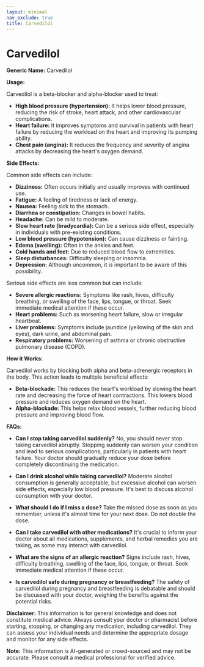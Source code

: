 ```yaml
---
layout: minimal
nav_exclude: true
title: Carvedilol
---
```


# Carvedilol

**Generic Name:** Carvedilol

**Usage:**

Carvedilol is a beta-blocker and alpha-blocker used to treat:

* **High blood pressure (hypertension):**  It helps lower blood pressure, reducing the risk of stroke, heart attack, and other cardiovascular complications.
* **Heart failure:** It improves symptoms and survival in patients with heart failure by reducing the workload on the heart and improving its pumping ability.
* **Chest pain (angina):** It reduces the frequency and severity of angina attacks by decreasing the heart's oxygen demand.


**Side Effects:**

Common side effects can include:

* **Dizziness:** Often occurs initially and usually improves with continued use.
* **Fatigue:**  A feeling of tiredness or lack of energy.
* **Nausea:** Feeling sick to the stomach.
* **Diarrhea or constipation:** Changes in bowel habits.
* **Headache:**  Can be mild to moderate.
* **Slow heart rate (bradycardia):**  Can be a serious side effect, especially in individuals with pre-existing conditions.
* **Low blood pressure (hypotension):** Can cause dizziness or fainting.
* **Edema (swelling):**  Often in the ankles and feet.
* **Cold hands and feet:** Due to reduced blood flow to extremities.
* **Sleep disturbances:**  Difficulty sleeping or insomnia.
* **Depression:** Although uncommon, it is important to be aware of this possibility.

Serious side effects are less common but can include:

* **Severe allergic reactions:**  Symptoms like rash, hives, difficulty breathing, or swelling of the face, lips, tongue, or throat.  Seek immediate medical attention if these occur.
* **Heart problems:**  Such as worsening heart failure, slow or irregular heartbeat.
* **Liver problems:**  Symptoms include jaundice (yellowing of the skin and eyes), dark urine, and abdominal pain.
* **Respiratory problems:**  Worsening of asthma or chronic obstructive pulmonary disease (COPD).


**How it Works:**

Carvedilol works by blocking both alpha and beta-adrenergic receptors in the body.  This action leads to multiple beneficial effects:

* **Beta-blockade:** This reduces the heart's workload by slowing the heart rate and decreasing the force of heart contractions.  This lowers blood pressure and reduces oxygen demand on the heart.
* **Alpha-blockade:** This helps relax blood vessels, further reducing blood pressure and improving blood flow.


**FAQs:**

* **Can I stop taking carvedilol suddenly?** No, you should never stop taking carvedilol abruptly.  Stopping suddenly can worsen your condition and lead to serious complications, particularly in patients with heart failure.  Your doctor should gradually reduce your dose before completely discontinuing the medication.

* **Can I drink alcohol while taking carvedilol?**  Moderate alcohol consumption is generally acceptable, but excessive alcohol can worsen side effects, especially low blood pressure. It's best to discuss alcohol consumption with your doctor.

* **What should I do if I miss a dose?** Take the missed dose as soon as you remember, unless it's almost time for your next dose.  Do not double the dose.

* **Can I take carvedilol with other medications?**  It's crucial to inform your doctor about all medications, supplements, and herbal remedies you are taking, as some may interact with carvedilol.

* **What are the signs of an allergic reaction?** Signs include rash, hives, difficulty breathing, swelling of the face, lips, tongue, or throat. Seek immediate medical attention if these occur.

* **Is carvedilol safe during pregnancy or breastfeeding?** The safety of carvedilol during pregnancy and breastfeeding is debatable and should be discussed with your doctor, weighing the benefits against the potential risks.


**Disclaimer:** This information is for general knowledge and does not constitute medical advice.  Always consult your doctor or pharmacist before starting, stopping, or changing any medication, including carvedilol.  They can assess your individual needs and determine the appropriate dosage and monitor for any side effects.


**Note:** This information is AI-generated or crowd-sourced and may not be accurate. Please consult a medical professional for verified advice.